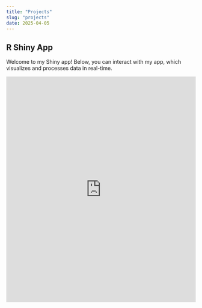 ```yaml
---
title: "Projects"
slug: "projects"
date: 2025-04-05
---
```


## R Shiny App

Welcome to my Shiny app! Below, you can interact with my app, which visualizes and processes data in real-time.

<iframe src="https://yourapp.shinyapps.io" width="100%" height="600" frameborder="0"></iframe>
